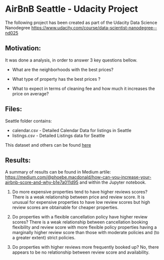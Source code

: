 # AirBnB Seattle - Udacity Project

The following project has been created as part of the Udacity Data Science Nanodegree https://www.udacity.com/course/data-scientist-nanodegree--nd025

## Motivation:
It was done a analysis, in order to answer 3 key questions bellow.

- What are the neighborhoods with the best prices?

- What type of property has the best prices ?

- What to expect in terms of cleaning fee and how much it increases the price on average?

## Files:

Seattle folder contains:
- calendar.csv - Detailed Calendar Data for listings in Seattle
- listings.csv - Detailed Listings data for Seattle

This dataset and others can be found [here](http://insideairbnb.com/get-the-data.html)

## Results:
A summary of results can be found in Medium artile: https://medium.com/@phoebe.macdonald/how-can-you-increase-your-airbnb-score-and-why-b1e7a011d95 and within the Jupyter notebook.

1. Do more expensive properties tend to have higher reviews scores?
There is a weak relationship between price and review score. It is unusual for expensive properties to have low review scores but high review scores are obtainable for cheaper properties.

2. Do properties with a flexible cancellation policy have higher review scores?
There is a weak relationship between cancellation booking flexibility and review score with more flexible policy properties having a marginally higher review score than those with moderate policies and (to a greater extent) strict policies.

3. Do properties with higher reviews more frequently booked up?
No, there appears to be no relationship between review score and availability.
